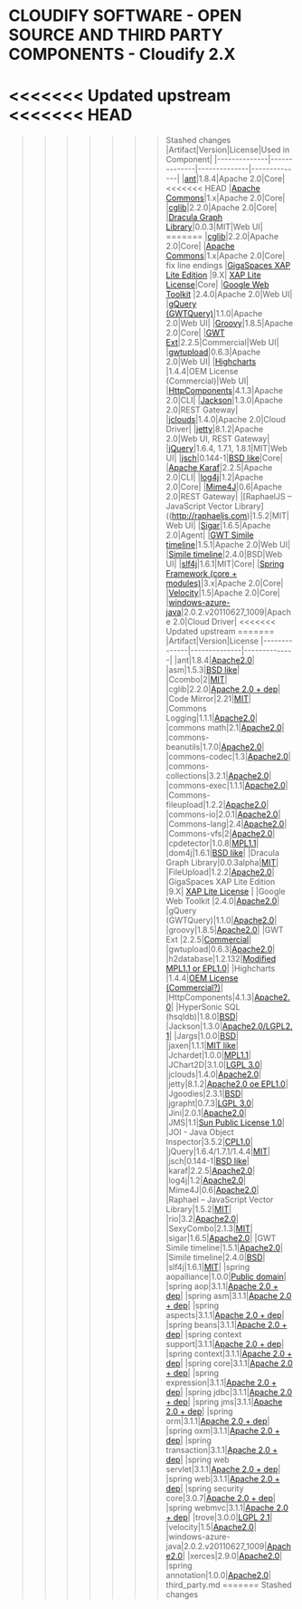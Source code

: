 CLOUDIFY SOFTWARE  - OPEN SOURCE AND THIRD PARTY COMPONENTS - Cloudify 2.X
==========================================================================

<<<<<<< Updated upstream
<<<<<<< HEAD
=======
>>>>>>> Stashed changes
|Artifact|Version|License|Used in Component|
|--------------|--------------|--------------|--------------|
|[ant](http://ant.apache.org/)|1.8.4|Apache 2.0|Core|
<<<<<<< HEAD
|[Apache Commons](http://commons.apache.org/)|1.x|Apache 2.0|Core|
|[cglib](http://cglib.sourceforge.net/)|2.2.0|Apache 2.0|Core|
|[Dracula Graph Library](http://www.graphdracula.net/)|0.0.3|MIT|Web UI|
=======
|[cglib](http://cglib.sourceforge.net/)|2.2.0|Apache 2.0|Core|
|[Apache Commons](http://commons.apache.org/)|1.x|Apache 2.0|Core|
>>>>>>> fix line endings
|[GigaSpaces XAP Lite Edition](http://www.gigaspaces.com/xap) |9.X| [XAP Lite License](http://www.cloudifysource.org/cloudify_xap_license_terms.html)|Core|
|[Google Web Toolkit](http://code.google.com/webtoolkit/) |2.4.0|Apache 2.0|Web UI|
|[gQuery (GWTQuery)](http://gwtquery.com)|1.1.0|Apache 2.0|Web UI|
|[Groovy](http://groovy.codehaus.org/)|1.8.5|Apache 2.0|Core|
|[GWT Ext](http://www.sencha.com/products/gwt/)|2.2.5|Commercial|Web UI|
|[gwtupload](http://code.google.com/p/gwtupload/)|0.6.3|Apache 2.0|Web UI|
|[Highcharts](http://www.highcharts.com/) |1.4.4|OEM License (Commercial)|Web UI|
|[HttpComponents](http://hc.apache.org/)|4.1.3|Apache 2.0|CLI|
|[Jackson](http://jackson.codehaus.org/)|1.3.0|Apache 2.0|REST Gateway|
|[jclouds](http://www.jclouds.org/)|1.4.0|Apache 2.0|Cloud Driver|
|[jetty](http://www.mortbay.org/jetty/)|8.1.2|Apache 2.0|Web UI, REST Gateway|
|[jQuery](http://jquery.com/)|1.6.4, 1.7.1, 1.8.1|MIT|Web UI|
|[jsch](http://www.jcraft.com/jsch/)|0.144-1|[BSD like](http://www.jcraft.com/jsch/LICENSE.txt)|Core|
|[Apache Karaf](http://karaf.apache.org/)|2.2.5|Apache 2.0|CLI|
|[log4j](http://logging.apache.org/log4j/1.2/)|1.2|Apache 2.0|Core|
|[Mime4J](http://james.apache.org/mime4j/)|0.6|Apache 2.0|REST Gateway|
|[RaphaelJS – JavaScript Vector Library]((http://raphaeljs.com)|1.5.2|MIT|Web UI|
|[Sigar](http://support.hyperic.com/display/SIGAR/Home)|1.6.5|Apache 2.0|Agent|
|[GWT Simile timeline](http://code.google.com/p/gwtsimiletimeline/)|1.5.1|Apache 2.0|Web UI|
|[Simile timeline](http://www.simile-widgets.org/timeline/)|2.4.0|BSD|Web UI|
|[slf4j](http://www.slf4j.org/)|1.6.1|MIT|Core|
|[Spring Framework (core + modules)](http://www.springframework.org)|3.x|Apache 2.0|Core|
|[Velocity](http://velocity.apache.org/)|1.5|Apache 2.0|Core|
|[windows-azure-java](https://github.com/WindowsAzure/azure-sdk-for-java)|2.0.2.v20110627_1009|Apache 2.0|Cloud Driver|
<<<<<<< Updated upstream
=======
|Artifact|Version|License
|--------------|--------------|--------------|
|ant|1.8.4|[Apache2.0](http://ant.apache.org/)|
|asm|1.5.3|[BSD like](http://asm.objectweb.org/doc/tutorial.html)|
|Ccombo|2|[MIT](http://christsam.blogspot.com/2011/05/ccombo-v20.html   )|
|cglib|2.2.0|[Apache 2.0 + dep]()|
|Code Mirror|2.21|[MIT](http://codemirror.net/)|
|Commons Logging|1.1.1|[Apache2.0](http://jakarta.apache.org/commons/logging/)|
|commons math|2.1|[Apache2.0](http://commons.apache.org/math   )|
|commons-beanutils|1.7.0|[Apache2.0](http://commons.apache.org/)|
|commons-codec|1.3|[Apache2.0](http://commons.apache.org/codec/)|
|commons-collections|3.2.1|[Apache2.0](http://commons.apache.org/collections/)|
|commons-exec|1.1.1|[Apache2.0](http://commons.apache.org/)|
|Commons-fileupload|1.2.2|[Apache2.0](http://commons.apache.org/)|
|commons-io|2.0.1|[Apache2.0](http://commons.apache.org/)|
|Commons-lang|2.4|[Apache2.0](http://commons.apache.org/lang/)|
|Commons-vfs|2|[Apache2.0](http://commons.apache.org/)|
|cpdetector|1.0.8|[MPL1.1](http://cpdetector.sourceforge.net/)|
|dom4j|1.6.1|[BSD like](http://dom4j.sourceforge.net/dom4j-1.6.1)|
|Dracula Graph Library|0.0.3alpha|[MIT](http://www.graphdracula.net/)|
|FileUpload|1.2.2|[Apache2.0](http://commons.apache.org/fileupload/)|
|GigaSpaces XAP Lite Edition |9.X| [XAP Lite License](http://www.gigaspaces.com/gigaspaces-xap-software-license-agreement-lite) |
|Google Web Toolkit |2.4.0|[Apache2.0](http://code.google.com/webtoolkit/)|
|gQuery (GWTQuery)|1.1.0|[Apache2.0](http://gwtquery.com)|
|groovy|1.8.5|[Apache2.0](http://groovy.codehaus.org/)|
|GWT Ext |2.2.5|[Commercial](http://www.sencha.com/products/gwt/)|
|gwtupload|0.6.3|[Apache2.0](http://code.google.com/p/gwtupload/)|
|h2database|1.2.132|[Modified MPL1.1 or EPL1.0](http://www.h2database.com/html/license.html)|
|Highcharts |1.4.4|[OEM License (Commercial?)](http://www.highcharts.com/)|
|HttpComponents|4.1.3|[Apache2.0](http://hc.apache.org/)|
|HyperSonic SQL (hsqldb)|1.8.0|[BSD](http://www.hsqldb.org/web/hsqlLicense.html)|
|Jackson|1.3.0|[Apache2.0/LGPL2.1](http://jackson.codehaus.org/)|
|Jargs|1.0.0|[BSD](http://jargs.sourceforge.net/ )|
|jaxen|1.1.1|[MIT like](http://jaxen.codehaus.org/)|
|Jchardet|1.0.0|[MPL1.1](http://jchardet.sourceforge.net/)|
|JChart2D|3.1.0|[LGPL 3.0](http://jchart2d.sourceforge.net/index.shtml)|
|jclouds|1.4.0|[Apache2.0](http://www.jclouds.org/)|
|jetty|8.1.2|[Apache2.0 oe EPL1.0](http://www.mortbay.org/jetty/ )|
|Jgoodies|2.3.1|[BSD](http://www.jgoodies.com)|
|jgrapht|0.7.3|[LGPL 3.0](http://www.jgrapht.org)|
|Jini|2.0.1|[Apache2.0](http://www.sun.com/software/jini/)|
|JMS|1.1|[Sun Public License 1.0](http://java.sun.com/products/jms/)|
|JOI - Java Object Inspector|3.5.2|[CPL1.0](http://www.programmers-friend.org/JOI/ )|
|jQuery|1.6.4/1.7.1/1.4.4|[MIT](http://jquery.com/)|
|jsch|0.144-1|[BSD like](http://www.jcraft.com/jsch/)|
|karaf|2.2.5|[Apache2.0](http://karaf.apache.org/)|
|log4j|1.2|[Apache2.0](http://logging.apache.org/log4j/1.2/)|
|Mime4J|0.6|[Apache2.0](http://james.apache.org/mime4j/)|
|Raphael – JavaScript Vector Library|1.5.2|[MIT](http://raphaeljs.com )|
|rio|3.2|[Apache2.0](http://www.rio-project.org/index.html)|
|SexyCombo|2.1.3|[MIT](http://code.google.com/p/sexy-combo/)|
|sigar|1.6.5|[Apache2.0](http://support.hyperic.com/display/SIGAR/Home)|
|GWT Simile timeline|1.5.1|[Apache2.0](http://code.google.com/p/gwtsimiletimeline/)|
|Simile timeline|2.4.0|[BSD](http://www.simile-widgets.org/timeline/)|
|slf4j|1.6.1|[MIT](http://www.slf4j.org/)|
|spring aopalliance|1.0.0|[Public domain]()|
|spring aop|3.1.1|[Apache 2.0 + dep]()|
|spring asm|3.1.1|[Apache 2.0 + dep]()|
|spring aspects|3.1.1|[Apache 2.0 + dep]()|
|spring beans|3.1.1|[Apache 2.0 + dep]()|
|spring context support|3.1.1|[Apache 2.0 + dep]()|
|spring context|3.1.1|[Apache 2.0 + dep]()|
|spring core|3.1.1|[Apache 2.0 + dep]()|
|spring expression|3.1.1|[Apache 2.0 + dep]()|
|spring jdbc|3.1.1|[Apache 2.0 + dep]()|
|spring jms|3.1.1|[Apache 2.0 + dep]()|
|spring orm|3.1.1|[Apache 2.0 + dep]()|
|spring oxm|3.1.1|[Apache 2.0 + dep]()|
|spring transaction|3.1.1|[Apache 2.0 + dep]()|
|spring web servlet|3.1.1|[Apache 2.0 + dep]()|
|spring web|3.1.1|[Apache 2.0 + dep]()|
|spring security core|3.0.7|[Apache 2.0 + dep]()|
|spring webmvc|3.1.1|[Apache 2.0 + dep]()|
|trove|3.0.0|[LGPL 2.1](http://trove4j.sourceforge.net/)|
|velocity|1.5|[Apache2.0](http://velocity.apache.org/)|
|windows-azure-java|2.0.2.v20110627_1009|[Apache2.0](http://www.windowsazure4j.org/ (/license))|
|xerces|2.9.0|[Apache2.0](http://xml.apache.org/ )|
|spring annotation|1.0.0|[Apache2.0](http://www.springframework.org/about)|
>>>>>>> third_party.md
=======
>>>>>>> Stashed changes
